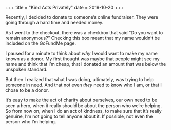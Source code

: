 +++
title = "Kind Acts Privately"
date = 2019-10-20
+++

Recently, I decided to donate to someone’s online fundraiser. They were going through a hard time and needed money.

As I went to the checkout, there was a checkbox that said “Do you want to remain anonymous?” Checking this box meant that my name wouldn’t be included on the GoFundMe page. 

I paused for a minute to think about _why_ I would want to make my name known as a donor. My first thought was maybe that people might see my name and think that I’m cheap, that I donated an amount that was below the unspoken standard.

But then I realized that what I was doing, ultimately, was trying to help someone in need. And that not even _they_ need to know who I am, or that I chose to be a donor.

It’s easy to make the act of charity about ourselves, our own need to be seen a hero, when it really should be about the person who we’re helping. So from now on, when I do an act of kindness, to make sure that it’s really genuine, I’m not going to tell anyone about it. If possible, not even the person who I’m helping.